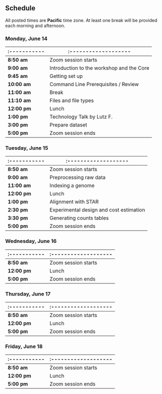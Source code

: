 ## Schedule

All posted times are **Pacific** time zone. At least one break will be provided each morning and afternoon.

### Monday, June 14

| :----------- | :-------------------                      |
| ------------ | ----------------------------------------- |
| **8:50 am**  | Zoom session starts                       |
| **9:00 am**  | Introduction to the workshop and the Core |
| **9:45 am**  | Getting set up                            |
| **10:00 am** | Command Line Prerequisites / Review       |
| **11:00 am**  | Break                      |
| **11:10 am**  | Files and file types                      |
| **12:00 pm** | Lunch                                     |
| **1:00 pm**  | Technology Talk by Lutz F.                |
| **3:00 pm**  | Prepare dataset                           |
| **5:00 pm**  | Zoom session ends                         |

### Tuesday, June 15

| :----------- | :-------------------                    |
| ------------ | --------------------------------------- |
| **8:50 am**  | Zoom session starts                     |
| **9:00 am**  | Preprocessing raw data                  |
| **11:00 am** | Indexing a genome                       |
| **12:00 pm** | Lunch                                   |
| **1:00 pm**  | Alignment with STAR                     |
| **2:30 pm**  | Experimental design and cost estimation |
| **3:30 pm**  | Generating counts tables                |
| **5:00 pm**  | Zoom session ends                       |

### Wednesday, June 16

| :----------- | :------------------- |
| ------------ | -------------------- |
| **8:50 am**  | Zoom session starts  |
| **12:00 pm** | Lunch                |
| **5:00 pm**  | Zoom session ends    |

### Thursday, June 17

| :----------- | :------------------- |
| ------------ | -------------------- |
| **8:50 am**  | Zoom session starts  |
| **12:00 pm** | Lunch                |
| **5:00 pm**  | Zoom session ends    |

### Friday, June 18

| :----------- | :------------------- |
| ------------ | -------------------- |
| **8:50 am**  | Zoom session starts  |
| **12:00 pm** | Lunch                |
| **5:00 pm**  | Zoom session ends    |
